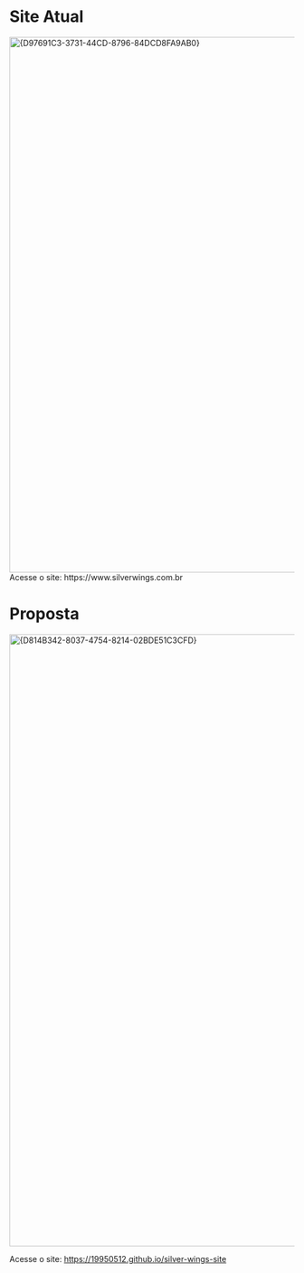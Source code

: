 # Site Atual

<img width="1905" height="945" alt="{D97691C3-3731-44CD-8796-84DCD8FA9AB0}" src="https://github.com/user-attachments/assets/e1679ccc-7dec-4f1e-9a7e-7e782975b3fb" />
Acesse o site: https://www.silverwings.com.br

# Proposta
<img width="1816" height="1080" alt="{D814B342-8037-4754-8214-02BDE51C3CFD}" src="https://github.com/user-attachments/assets/4dbcf103-af87-42b5-a1e5-78ae97946fd1" />

Acesse o site: https://19950512.github.io/silver-wings-site
